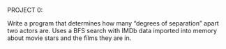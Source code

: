 PROJECT 0:

Write a program that determines how many “degrees of separation” apart two actors are.
Uses a BFS search with IMDb data imported into memory about movie stars and the films they are in.